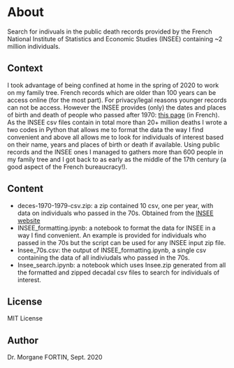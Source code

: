 # About
Search for indivuals in the public death records provided by the French National Institute of Statistics and Economic Studies (INSEE) containing ~2 million individuals.

## Context
I took advantage of being confined at home in the spring of 2020 to work on my family tree. French records which are older than 100 years can be access online (for the most part). For privacy/legal reasons younger records can not be access. However the INSEE provides (only) the dates and places of birth and death of people who passed after 1970: [this page](https://www.insee.fr/fr/information/4190491) (in French). 
As the INSEE csv files contain in total more than 20+ million deaths I wrote a two codes in Python that allows me to format the data the way I find convenient and above all allows me to look for individuals of interest based on their name, years and places of birth or death if available. 
Using public records and the INSEE ones I managed to gathers more than 600 people in my family tree and I got back to as early as the middle of the 17th century (a good aspect of the French bureaucracy!).

## Content
* deces-1970-1979-csv.zip: a zip contained 10 csv, one per year, with data on individuals who passed in the 70s. Obtained from the [INSEE website](https://www.insee.fr/fr/information/4190491)
* INSEE_formatting.ipynb: a notebook to format the data for INSEE in a way I find convenient. An example is provided for individuals who passed in the 70s but the script can be used for any INSEE input zip file.
* Insee_70s.csv: the output of INSEE_formatting.ipynb, a single csv containing the data of all indiviudals who passed in the 70s.
* Insee_search.ipynb: a notebook which uses Insee.zip generated from all the formatted and zipped decadal csv files to search for individuals of interest.

## License
MIT License

## Author
Dr. Morgane FORTIN, Sept. 2020
